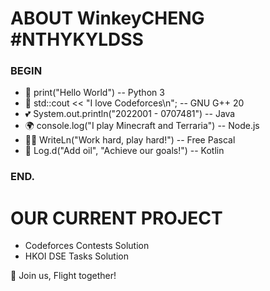 # ABOUT WinkeyCHENG #NTHYKYLDSS

### BEGIN

- 🎉 print("Hello World") -- Python 3
- 🌱 std::cout << "I love Codeforces\n"; -- GNU G++ 20
- 💕 System.out.println("2022001 - 0707481") -- Java
- 🌍 console.log("I play Minecraft and Terraria") -- Node.js
- 🐱‍🏍 WriteLn("Work hard, play hard!") -- Free Pascal
- 💪 Log.d("Add oil", "Achieve our goals!") -- Kotlin

### END.

# OUR CURRENT PROJECT
- Codeforces Contests Solution
- HKOI DSE Tasks Solution

🚀 Join us, Flight together!
